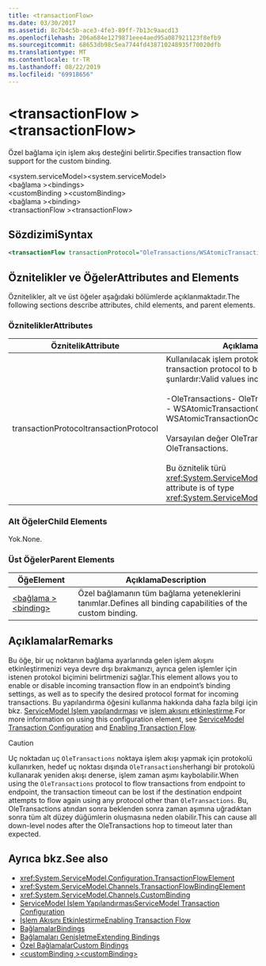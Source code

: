 ```yaml
---
title: <transactionFlow>
ms.date: 03/30/2017
ms.assetid: 8c7b4c5b-ace3-4fe3-89ff-7b13c9aacd13
ms.openlocfilehash: 206a684e1279871eee4aed95a087921123f8efb9
ms.sourcegitcommit: 68653db98c5ea7744fd438710248935f70020dfb
ms.translationtype: MT
ms.contentlocale: tr-TR
ms.lasthandoff: 08/22/2019
ms.locfileid: "69918656"
---
```

# <a name="transactionflow"></a><span data-ttu-id="1c876-101">\<transactionFlow ></span><span class="sxs-lookup"><span data-stu-id="1c876-101">\<transactionFlow></span></span>
<span data-ttu-id="1c876-102">Özel bağlama için işlem akış desteğini belirtir.</span><span class="sxs-lookup"><span data-stu-id="1c876-102">Specifies transaction flow support for the custom binding.</span></span>  
  
 <span data-ttu-id="1c876-103">\<system.serviceModel></span><span class="sxs-lookup"><span data-stu-id="1c876-103">\<system.serviceModel></span></span>  
<span data-ttu-id="1c876-104">\<bağlama ></span><span class="sxs-lookup"><span data-stu-id="1c876-104">\<bindings></span></span>  
<span data-ttu-id="1c876-105">\<customBinding ></span><span class="sxs-lookup"><span data-stu-id="1c876-105">\<customBinding></span></span>  
<span data-ttu-id="1c876-106">\<bağlama ></span><span class="sxs-lookup"><span data-stu-id="1c876-106">\<binding></span></span>  
<span data-ttu-id="1c876-107">\<transactionFlow ></span><span class="sxs-lookup"><span data-stu-id="1c876-107">\<transactionFlow></span></span>  
  
## <a name="syntax"></a><span data-ttu-id="1c876-108">Sözdizimi</span><span class="sxs-lookup"><span data-stu-id="1c876-108">Syntax</span></span>  
  
```xml  
<transactionFlow transactionProtocol="OleTransactions/WSAtomicTransactionOctober2004" />
```  
  
## <a name="attributes-and-elements"></a><span data-ttu-id="1c876-109">Öznitelikler ve Öğeler</span><span class="sxs-lookup"><span data-stu-id="1c876-109">Attributes and Elements</span></span>  
 <span data-ttu-id="1c876-110">Öznitelikler, alt ve üst öğeler aşağıdaki bölümlerde açıklanmaktadır.</span><span class="sxs-lookup"><span data-stu-id="1c876-110">The following sections describe attributes, child elements, and parent elements.</span></span>  
  
### <a name="attributes"></a><span data-ttu-id="1c876-111">Öznitelikler</span><span class="sxs-lookup"><span data-stu-id="1c876-111">Attributes</span></span>  
  
|<span data-ttu-id="1c876-112">Öznitelik</span><span class="sxs-lookup"><span data-stu-id="1c876-112">Attribute</span></span>|<span data-ttu-id="1c876-113">Açıklama</span><span class="sxs-lookup"><span data-stu-id="1c876-113">Description</span></span>|  
|---------------|-----------------|  
|<span data-ttu-id="1c876-114">transactionProtocol</span><span class="sxs-lookup"><span data-stu-id="1c876-114">transactionProtocol</span></span>|<span data-ttu-id="1c876-115">Kullanılacak işlem protokolünü belirtir.</span><span class="sxs-lookup"><span data-stu-id="1c876-115">Specifies the transaction protocol to be used.</span></span> <span data-ttu-id="1c876-116">Geçerli değerler şunlardır:</span><span class="sxs-lookup"><span data-stu-id="1c876-116">Valid values include the following:</span></span><br /><br /> <span data-ttu-id="1c876-117">-OleTransactions</span><span class="sxs-lookup"><span data-stu-id="1c876-117">-   OleTransactions</span></span><br /><span data-ttu-id="1c876-118">- WSAtomicTransactionOctober2004</span><span class="sxs-lookup"><span data-stu-id="1c876-118">-   WSAtomicTransactionOctober2004</span></span><br /><br /> <span data-ttu-id="1c876-119">Varsayılan değer OleTransactions 'dir.</span><span class="sxs-lookup"><span data-stu-id="1c876-119">The default is OleTransactions.</span></span><br /><br /> <span data-ttu-id="1c876-120">Bu öznitelik türü <xref:System.ServiceModel.TransactionProtocol>.</span><span class="sxs-lookup"><span data-stu-id="1c876-120">This attribute is of type <xref:System.ServiceModel.TransactionProtocol>.</span></span>|  
  
### <a name="child-elements"></a><span data-ttu-id="1c876-121">Alt Öğeler</span><span class="sxs-lookup"><span data-stu-id="1c876-121">Child Elements</span></span>  
 <span data-ttu-id="1c876-122">Yok.</span><span class="sxs-lookup"><span data-stu-id="1c876-122">None.</span></span>  
  
### <a name="parent-elements"></a><span data-ttu-id="1c876-123">Üst Öğeler</span><span class="sxs-lookup"><span data-stu-id="1c876-123">Parent Elements</span></span>  
  
|<span data-ttu-id="1c876-124">Öğe</span><span class="sxs-lookup"><span data-stu-id="1c876-124">Element</span></span>|<span data-ttu-id="1c876-125">Açıklama</span><span class="sxs-lookup"><span data-stu-id="1c876-125">Description</span></span>|  
|-------------|-----------------|  
|[<span data-ttu-id="1c876-126">\<bağlama ></span><span class="sxs-lookup"><span data-stu-id="1c876-126">\<binding></span></span>](../../../misc/binding.md)|<span data-ttu-id="1c876-127">Özel bağlamanın tüm bağlama yeteneklerini tanımlar.</span><span class="sxs-lookup"><span data-stu-id="1c876-127">Defines all binding capabilities of the custom binding.</span></span>|  
  
## <a name="remarks"></a><span data-ttu-id="1c876-128">Açıklamalar</span><span class="sxs-lookup"><span data-stu-id="1c876-128">Remarks</span></span>  
 <span data-ttu-id="1c876-129">Bu öğe, bir uç noktanın bağlama ayarlarında gelen işlem akışını etkinleştirmenizi veya devre dışı bırakmanızı, ayrıca gelen işlemler için istenen protokol biçimini belirtmenizi sağlar.</span><span class="sxs-lookup"><span data-stu-id="1c876-129">This element allows you to enable or disable incoming transaction flow in an endpoint’s binding settings, as well as to specify the desired protocol format for incoming transactions.</span></span> <span data-ttu-id="1c876-130">Bu yapılandırma öğesini kullanma hakkında daha fazla bilgi için bkz. [ServiceModel Işlem yapılandırması](../../../wcf/feature-details/servicemodel-transaction-configuration.md) ve [işlem akışını etkinleştirme](../../../wcf/feature-details/enabling-transaction-flow.md).</span><span class="sxs-lookup"><span data-stu-id="1c876-130">For more information on using this configuration element, see [ServiceModel Transaction Configuration](../../../wcf/feature-details/servicemodel-transaction-configuration.md) and [Enabling Transaction Flow](../../../wcf/feature-details/enabling-transaction-flow.md).</span></span>  
  
> [!CAUTION]
>  <span data-ttu-id="1c876-131">Uç noktadan uç `OleTransactions` noktaya işlem akışı yapmak için protokolü kullanırken, hedef uç noktası dışında `OleTransactions`herhangi bir protokolü kullanarak yeniden akışı denerse, işlem zaman aşımı kaybolabilir.</span><span class="sxs-lookup"><span data-stu-id="1c876-131">When using the `OleTransactions` protocol to flow transactions from endpoint to endpoint, the transaction timeout can be lost if the destination endpoint attempts to flow again using any protocol other than `OleTransactions`.</span></span> <span data-ttu-id="1c876-132">Bu, OleTransactions atından sonra beklenden sonra zaman aşımına uğradıktan sonra tüm alt düzey düğümlerin oluşmasına neden olabilir.</span><span class="sxs-lookup"><span data-stu-id="1c876-132">This can cause all down-level nodes after the OleTransactions hop to timeout later than expected.</span></span>  
  
## <a name="see-also"></a><span data-ttu-id="1c876-133">Ayrıca bkz.</span><span class="sxs-lookup"><span data-stu-id="1c876-133">See also</span></span>

- <xref:System.ServiceModel.Configuration.TransactionFlowElement>
- <xref:System.ServiceModel.Channels.TransactionFlowBindingElement>
- <xref:System.ServiceModel.Channels.CustomBinding>
- [<span data-ttu-id="1c876-134">ServiceModel İşlem Yapılandırması</span><span class="sxs-lookup"><span data-stu-id="1c876-134">ServiceModel Transaction Configuration</span></span>](../../../wcf/feature-details/servicemodel-transaction-configuration.md)
- [<span data-ttu-id="1c876-135">İşlem Akışını Etkinleştirme</span><span class="sxs-lookup"><span data-stu-id="1c876-135">Enabling Transaction Flow</span></span>](../../../wcf/feature-details/enabling-transaction-flow.md)
- [<span data-ttu-id="1c876-136">Bağlamalar</span><span class="sxs-lookup"><span data-stu-id="1c876-136">Bindings</span></span>](../../../wcf/bindings.md)
- [<span data-ttu-id="1c876-137">Bağlamaları Genişletme</span><span class="sxs-lookup"><span data-stu-id="1c876-137">Extending Bindings</span></span>](../../../wcf/extending/extending-bindings.md)
- [<span data-ttu-id="1c876-138">Özel Bağlamalar</span><span class="sxs-lookup"><span data-stu-id="1c876-138">Custom Bindings</span></span>](../../../wcf/extending/custom-bindings.md)
- [<span data-ttu-id="1c876-139">\<customBinding ></span><span class="sxs-lookup"><span data-stu-id="1c876-139">\<customBinding></span></span>](custombinding.md)
